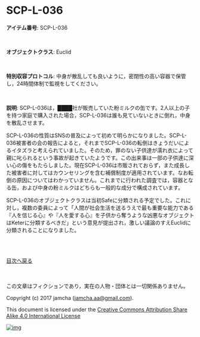 # SCP-L-036

**アイテム番号**: SCP-L-036  

<br>  

**オブジェクトクラス**: Euclid  

<br>  

**特別収容プロトコル**: 中身が散乱しても良いように，密閉性の高い容器で保管し，24時間体制で監視をしてください。  

<br>  

**説明**: SCP-L-036は，████社が販売していた粉ミルクの缶です。2人以上の子を持つ家庭で購入された場合，SCP-L-036は誰も見ていないときに倒れ，中身を散乱させます。  

SCP-L-036の性質はSNSの普及によって初めて明らかになりました。SCP-L-036被害者の会の報告によると，それまでSCP-L-036の転倒はきょうだいによるイタズラと考えられていました。そのため，罪のない子供達が濡れ衣によって親に叱られるという事故が起きていたようです。この出来事は一部の子供達に深い心の傷をもたらしました。現在SCP-L-036は市販されておらず，また成長した被害者に対してはカウンセリングを含む補償制度が適用されています。なお転倒の原因についてはわかっていません。これまでに行われた調査では，容器となる缶，および中身の粉ミルクはどちらも一般的な成分で構成されています。  

SCP-L-036のオブジェクトクラスは当初Safeに分類される予定でした。これに対し，複数の委員によって「人間が社会生活を送るうえで最も重要な能力である『人を信じる心』や『人を愛する心』を子供から奪うような凶悪なオブジェクトはKeterに分類するべきだ」という意見が提出され，激しい議論のすえEuclidに分類されることになりました。  

<br>  
<br>  

[目次へ戻る](https://github.com/jamcha-aa/SCP/blob/master/README.md)  

<br>  
<br>  
この文章はフィクションであり，実在の人物・団体とは一切関係ありません。  

Copyright (c) 2017 jamcha (jamcha.aa@gmail.com).  

This document is licensed under the [Creative Commons Attribution Share Alike 4.0 International License](http://creativecommons.org/licenses/by-sa/4.0/deed)  

[![img](http://i.creativecommons.org/l/by-sa/3.0/80x15.png)](http://creativecommons.org/licenses/by-sa/4.0/deed)